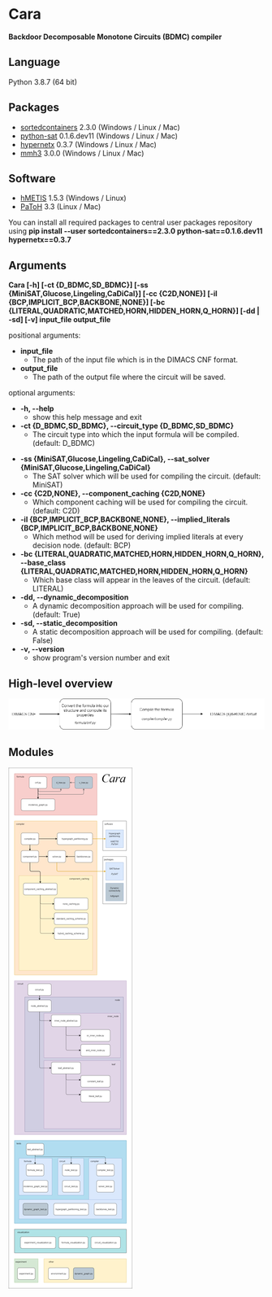 # Cara
**Backdoor Decomposable Monotone Circuits (BDMC) compiler**

## Language
Python 3.8.7 (64 bit)

## Packages
* <a href="https://pypi.org/project/sortedcontainers/" target="_blank">sortedcontainers</a> 2.3.0 (Windows / Linux / Mac)
* <a href="https://pypi.org/project/python-sat/" target="_blank">python-sat</a> 0.1.6.dev11 (Windows / Linux / Mac)
* <a href="https://pypi.org/project/hypernetx/" target="_blank">hypernetx</a> 0.3.7 (Windows / Linux / Mac)
* <a href="https://pypi.org/project/mmh3/" target="_blank">mmh3</a> 3.0.0 (Windows / Linux / Mac)

## Software
* <a href="http://glaros.dtc.umn.edu/gkhome/metis/hmetis/overview" target="_blank">hMETIS</a> 1.5.3 (Windows / Linux)
* <a href="https://www.cc.gatech.edu/~umit/software.html" target="_blank">PaToH</a> 3.3 (Linux / Mac)

You can install all required packages to central user packages repository using **pip install --user sortedcontainers==2.3.0 python-sat==0.1.6.dev11 hypernetx==0.3.7**

## Arguments
**Cara [-h] [-ct {D_BDMC,SD_BDMC}] [-ss {MiniSAT,Glucose,Lingeling,CaDiCal}] [-cc {C2D,NONE}] [-il {BCP,IMPLICIT_BCP,BACKBONE,NONE}] [-bc {LITERAL,QUADRATIC,MATCHED,HORN,HIDDEN_HORN,Q_HORN}] [-dd | -sd] [-v]
            input_file output_file**

positional arguments:
* **input_file**
  + The path of the input file which is in the DIMACS CNF format.
* **output_file**
  + The path of the output file where the circuit will be saved.

optional arguments:
+ **-h, --help**
  + show this help message and exit
+ **-ct {D_BDMC,SD_BDMC}, --circuit_type {D_BDMC,SD_BDMC}**
  + The circuit type into which the input formula will be compiled. (default: D_BDMC)
* **-ss {MiniSAT,Glucose,Lingeling,CaDiCal}, --sat_solver {MiniSAT,Glucose,Lingeling,CaDiCal}**
  + The SAT solver which will be used for compiling the circuit. (default: MiniSAT)
* **-cc {C2D,NONE}, --component_caching {C2D,NONE}**
  + Which component caching will be used for compiling the circuit. (default: C2D)
* **-il {BCP,IMPLICIT_BCP,BACKBONE,NONE}, --implied_literals {BCP,IMPLICIT_BCP,BACKBONE,NONE}**
  + Which method will be used for deriving implied literals at every decision node. (default: BCP)
* **-bc {LITERAL,QUADRATIC,MATCHED,HORN,HIDDEN_HORN,Q_HORN}, --base_class {LITERAL,QUADRATIC,MATCHED,HORN,HIDDEN_HORN,Q_HORN}**
  + Which base class will appear in the leaves of the circuit. (default: LITERAL)
* **-dd, --dynamic_decomposition**
  + A dynamic decomposition approach will be used for compiling. (default: True)
* **-sd, --static_decomposition**
  + A static decomposition approach will be used for compiling. (default: False)
* **-v, --version**
  + show program's version number and exit

## High-level overview
![alt text](images/high-level_overview.png)

## Modules
![alt text](images/modules.png)
